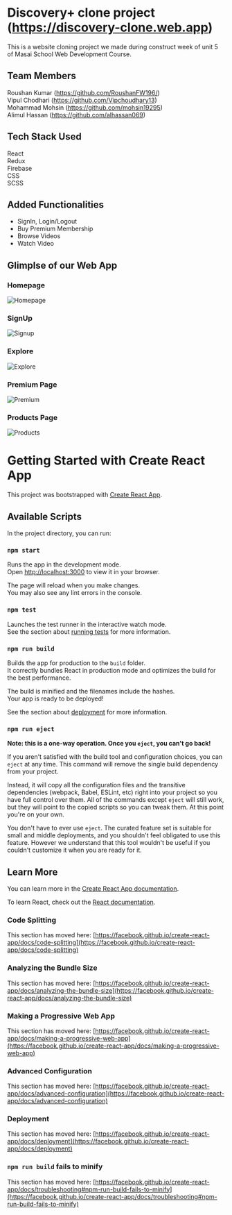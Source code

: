 # Discovery+ clone project (https://discovery-clone.web.app)

This is a website cloning project we made during construct week of unit 5 of Masai School Web Development Course.

## Team Members

Roushan Kumar (https://github.com/RoushanFW196/) \
Vipul Chodhari (https://github.com/Vipchoudhary13) \
Mohammad Mohsin (https://github.com/mohsin19295) \
Alimul Hassan (https://github.com/alhassan069)

## Tech Stack Used

React \
Redux \
Firebase \
CSS \
SCSS

## Added Functionalities

<ul>
  <li>SignIn, Login/Logout</li>
  <li>Buy Premium Membership</li>
  <li>Browse Videos</li>
  <li>Watch Video</li>
</ul>

## Glimplse of our Web App

### Homepage

![Homepage](https://miro.medium.com/max/1400/1*XMRYsUpsntBkpltKPOFoHQ.png)

### SignUp

![Signup](https://miro.medium.com/max/1400/1*aNBm8l4DJWCvLq8xUNmdMQ.png)

### Explore

![Explore](https://miro.medium.com/max/1400/1*iZCxiyCRHiZarBaiPsfYhQ.png)

### Premium Page

![Premium](https://miro.medium.com/max/1400/1*AA7M6Q8dySNCRuHbs8Mo1w.png)

### Products Page

![Products](https://i.imgur.com/lT5mYaI.png)

# Getting Started with Create React App

This project was bootstrapped with [Create React App](https://github.com/facebook/create-react-app).

## Available Scripts

In the project directory, you can run:

### `npm start`

Runs the app in the development mode.\
Open [http://localhost:3000](http://localhost:3000) to view it in your browser.

The page will reload when you make changes.\
You may also see any lint errors in the console.

### `npm test`

Launches the test runner in the interactive watch mode.\
See the section about [running tests](https://facebook.github.io/create-react-app/docs/running-tests) for more information.

### `npm run build`

Builds the app for production to the `build` folder.\
It correctly bundles React in production mode and optimizes the build for the best performance.

The build is minified and the filenames include the hashes.\
Your app is ready to be deployed!

See the section about [deployment](https://facebook.github.io/create-react-app/docs/deployment) for more information.

### `npm run eject`

**Note: this is a one-way operation. Once you `eject`, you can't go back!**

If you aren't satisfied with the build tool and configuration choices, you can `eject` at any time. This command will remove the single build dependency from your project.

Instead, it will copy all the configuration files and the transitive dependencies (webpack, Babel, ESLint, etc) right into your project so you have full control over them. All of the commands except `eject` will still work, but they will point to the copied scripts so you can tweak them. At this point you're on your own.

You don't have to ever use `eject`. The curated feature set is suitable for small and middle deployments, and you shouldn't feel obligated to use this feature. However we understand that this tool wouldn't be useful if you couldn't customize it when you are ready for it.

## Learn More

You can learn more in the [Create React App documentation](https://facebook.github.io/create-react-app/docs/getting-started).

To learn React, check out the [React documentation](https://reactjs.org/).

### Code Splitting

This section has moved here: [https://facebook.github.io/create-react-app/docs/code-splitting](https://facebook.github.io/create-react-app/docs/code-splitting)

### Analyzing the Bundle Size

This section has moved here: [https://facebook.github.io/create-react-app/docs/analyzing-the-bundle-size](https://facebook.github.io/create-react-app/docs/analyzing-the-bundle-size)

### Making a Progressive Web App

This section has moved here: [https://facebook.github.io/create-react-app/docs/making-a-progressive-web-app](https://facebook.github.io/create-react-app/docs/making-a-progressive-web-app)

### Advanced Configuration

This section has moved here: [https://facebook.github.io/create-react-app/docs/advanced-configuration](https://facebook.github.io/create-react-app/docs/advanced-configuration)

### Deployment

This section has moved here: [https://facebook.github.io/create-react-app/docs/deployment](https://facebook.github.io/create-react-app/docs/deployment)

### `npm run build` fails to minify

This section has moved here: [https://facebook.github.io/create-react-app/docs/troubleshooting#npm-run-build-fails-to-minify](https://facebook.github.io/create-react-app/docs/troubleshooting#npm-run-build-fails-to-minify)
